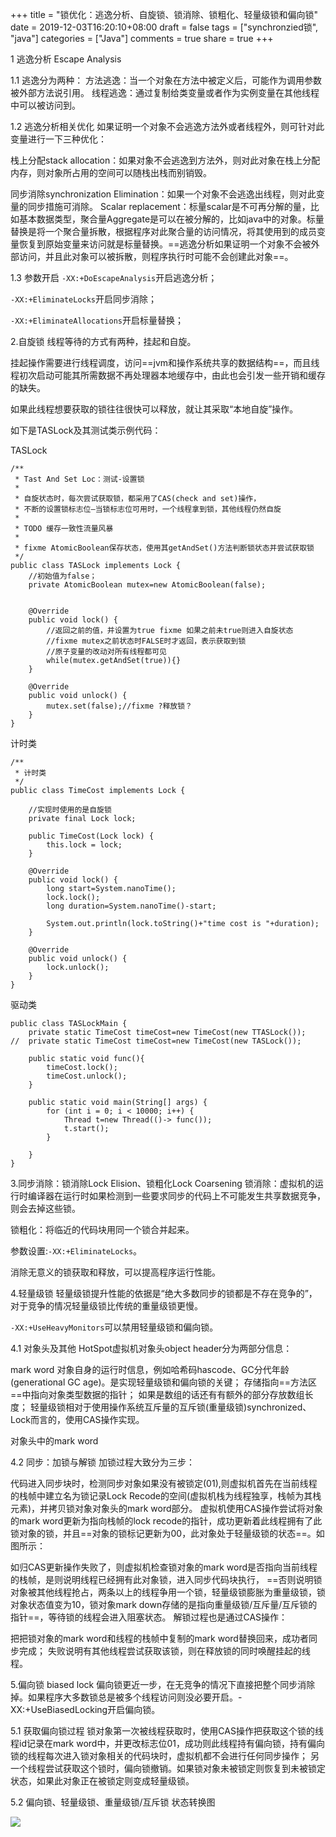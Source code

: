 +++
title = "锁优化：逃逸分析、自旋锁、锁消除、锁粗化、轻量级锁和偏向锁"
date = 2019-12-03T16:20:10+08:00
draft = false
tags = ["synchronzied锁", "java"]
categories = ["Java"]
comments = true
share = true
+++


1 逃逸分析 Escape Analysis

1.1 逃逸分为两种：
方法逃逸：当一个对象在方法中被定义后，可能作为调用参数被外部方法说引用。
线程逃逸：通过复制给类变量或者作为实例变量在其他线程中可以被访问到。

1.2 逃逸分析相关优化
如果证明一个对象不会逃逸方法外或者线程外，则可针对此变量进行一下三种优化：

栈上分配stack allocation：如果对象不会逃逸到方法外，则对此对象在栈上分配内存，则对象所占用的空间可以随栈出栈而别销毁。

同步消除synchronization Elimination：如果一个对象不会逃逸出线程，则对此变量的同步措施可消除。
Scalar replacement：标量scalar是不可再分解的量，比如基本数据类型，聚合量Aggregate是可以在被分解的，比如java中的对象。标量替换是将一个聚合量拆散，根据程序对此聚合量的访问情况，将其使用到的成员变量恢复到原始变量来访问就是标量替换。==逃逸分析如果证明一个对象不会被外部访问，并且此对象可以被拆散，则程序执行时可能不会创建此对象==。

1.3 参数开启
```-XX:+DoEscapeAnalysis```开启逃逸分析；

```-XX:+EliminateLocks```开启同步消除；

```-XX:+EliminateAllocations```开启标量替换；

2.自旋锁
线程等待的方式有两种，挂起和自旋。

挂起操作需要进行线程调度，访问==jvm和操作系统共享的数据结构==，而且线程初次启动可能其所需数据不再处理器本地缓存中，由此也会引发一些开销和缓存的缺失。

如果此线程想要获取的锁往往很快可以释放，就让其采取“本地自旋”操作。

如下是TASLock及其测试类示例代码：

TASLock
```
/**
 * Tast And Set Loc：测试-设置锁
 *
 * 自旋状态时，每次尝试获取锁，都采用了CAS(check and set)操作，
 * 不断的设置锁标志位—当锁标志位可用时，一个线程拿到锁，其他线程仍然自旋
 *
 * TODO 缓存一致性流量风暴
 *
 * fixme AtomicBoolean保存状态，使用其getAndSet()方法判断锁状态并尝试获取锁
 */
public class TASLock implements Lock {
    //初始值为false；
    private AtomicBoolean mutex=new AtomicBoolean(false);


    @Override
    public void lock() {
        //返回之前的值，并设置为true fixme 如果之前未true则进入自旋状态
        //fixme mutex之前状态时FALSE时才返回，表示获取到锁
        //原子变量的改动对所有线程都可见
        while(mutex.getAndSet(true)){}
    }
    
    @Override
    public void unlock() {
        mutex.set(false);//fixme ?释放锁？
    }
}
```

计时类
```
/**
 * 计时类
 */
public class TimeCost implements Lock {

    //实现时使用的是自旋锁
    private final Lock lock;

    public TimeCost(Lock lock) {
        this.lock = lock;
    }

    @Override
    public void lock() {
        long start=System.nanoTime();
        lock.lock();
        long duration=System.nanoTime()-start;

        System.out.println(lock.toString()+"time cost is "+duration);
    }

    @Override
    public void unlock() {
        lock.unlock();
    }
}
```

驱动类
```
public class TASLockMain {
    private static TimeCost timeCost=new TimeCost(new TTASLock());
//  private static TimeCost timeCost=new TimeCost(new TASLock());

    public static void func(){
        timeCost.lock();
        timeCost.unlock();
    }

    public static void main(String[] args) {
        for (int i = 0; i < 10000; i++) {
            Thread t=new Thread(()-> func());
            t.start();
        }

    }
}
```

3.同步消除：锁消除Lock Elision、锁粗化Lock Coarsening
锁消除：虚拟机的运行时编译器在运行时如果检测到一些要求同步的代码上不可能发生共享数据竞争，则会去掉这些锁。

锁粗化：将临近的代码块用同一个锁合并起来。

参数设置:```-XX:+EliminateLocks```。

消除无意义的锁获取和释放，可以提高程序运行性能。

4.轻量级锁
轻量级锁提升性能的依据是“绝大多数同步的锁都是不存在竞争的”，对于竞争的情况轻量级锁比传统的重量级锁更慢。

```-XX:+UseHeavyMonitors```可以禁用轻量级锁和偏向锁。

4.1 对象头及其他
HotSpot虚拟机对象头object header分为两部分信息：

mark word 对象自身的运行时信息，例如哈希码hascode、GC分代年龄(generational GC age)。是实现轻量级锁和偏向锁的关键；
存储指向==方法区==中指向对象类型数据的指针；
如果是数组的话还有有额外的部分存放数组长度；
轻量级锁相对于使用操作系统互斥量的互斥锁(重量级锁)synchronized、Lock而言的，使用CAS操作实现。

对象头中的mark word

4.2 同步：加锁与解锁
加锁过程大致分为三步：

代码进入同步块时，检测同步对象如果没有被锁定(01),则虚拟机首先在当前线程的栈帧中建立名为锁记录Lock Recode的空间(虚拟机栈为线程独享，栈帧为其栈元素)，并拷贝锁对象对象头的mark word部分。
虚拟机使用CAS操作尝试将对象的mark word更新为指向栈帧的lock recode的指针，成功更新着此线程拥有了此锁对象的锁，并且==对象的锁标记更新为00，此对象处于轻量级锁的状态==。如图所示：

如归CAS更新操作失败了，则虚拟机检查锁对象的mark word是否指向当前线程的栈帧，是则说明线程已经拥有此对象锁，进入同步代码块执行， ==否则说明锁对象被其他线程抢占，两条以上的线程争用一个锁，轻量级锁膨胀为重量级锁，锁对象状态值变为10，锁对象mark down存储的是指向重量级锁/互斥量/互斥锁的指针==，等待锁的线程会进入阻塞状态。
解锁过程也是通过CAS操作：

把把锁对象的mark word和线程的栈帧中复制的mark word替换回来，成功者同步完成；
失败说明有其他线程尝试获取该锁，则在释放锁的同时唤醒挂起的线程。

5.偏向锁 biased lock
偏向锁更近一步，在无竞争的情况下直接把整个同步消除掉。如果程序大多数锁总是被多个线程访问则没必要开启。-XX:+UseBiasedLocking开启偏向锁。

5.1 获取偏向锁过程
锁对象第一次被线程获取时，使用CAS操作把获取这个锁的线程id记录在mark word中，并更改标志位01，成功则此线程持有偏向锁，持有偏向锁的线程每次进入锁对象相关的代码块时，虚拟机都不会进行任何同步操作；
另一个线程尝试获取这个锁时，偏向锁撤销。如果锁对象未被锁定则恢复到未被锁定状态，如果此对象正在被锁定则变成轻量级锁。

5.2 偏向锁、轻量级锁、重量级锁/互斥锁 状态转换图

![](java-synchronzied-lock/images/e39b27df.png)